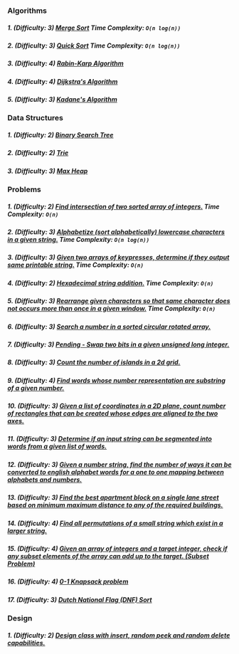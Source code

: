 ### Algorithms

##### 1. (Difficulty: 3) [Merge Sort](mergeSort/main.java) Time Complexity: `O(n log(n))`
##### 2. (Difficulty: 3) [Quick Sort](quickSort/Main.java) Time Complexity: `O(n log(n))`
##### 3. (Difficulty: 4) [Rabin-Karp Algorithm](rabinKarp/Main.java)
##### 4. (Difficulty: 4) [Dijkstra's Algorithm](dijkstra/Main.java)
##### 5. (Difficulty: 3) [Kadane's Algorithm](kadane/Main.java)

### Data Structures

##### 1. (Difficulty: 2) [Binary Search Tree](binarySearchTree/main.java)
##### 2. (Difficulty: 2) [Trie](trie/Main.java)
##### 3. (Difficulty: 3) [Max Heap](maxHeap/Main.java)

### Problems

##### 1. (Difficulty: 2) [Find intersection of two sorted array of integers.](sortedArrayIntersection/Main.java) Time Complexity: `O(n)`
##### 2. (Difficulty: 3) [Alphabetize (sort alphabetically) lowercase characters in a given string.](alphabetizeLowercaseChars/Main.java) Time Complexity: `O(n log(n))`
##### 3. (Difficulty: 3) [Given two arrays of keypresses, determine if they output same printable string.](compareKeypressArrays/Main.java) Time Complexity: `O(n)`
##### 4. (Difficulty: 2) [Hexadecimal string addition.](hexadecimalAddition/Main.java) Time Complexity: `O(n)`
##### 5. (Difficulty: 3) [Rearrange given characters so that same character does not occurs more than once in a given window.](separateSameCharactersByWindow/main.java) Time Complexity: `O(n)`
##### 6. (Difficulty: 3) [Search a number in a sorted circular rotated array.](sortedRotatedArraySearch/main.java)
##### 7. (Difficulty: 3) [Pending - Swap two bits in a given unsigned long integer.](swapBitsInUnsignedLong/main.java)
##### 8. (Difficulty: 3) [Count the number of islands in a 2d grid.](numberOfIslands/main.java)
##### 9. (Difficulty: 4) [Find words whose number representation are substring of a given number.](findWordsInNumber/Main.java)
##### 10. (Difficulty: 3) [Given a list of coordinates in a 2D plane, count number of rectangles that can be created whose edges are aligned to the two axes.](countallrectanglesalignedtoaxes/Main.java)
##### 11. (Difficulty: 3) [Determine if an input string can be segmented into words from a given list of words.](segmentStringIntoDictionaryWords/Main.java)
##### 12. (Difficulty: 3) [Given a number string, find the number of ways it can be converted to english alphabet words for a one to one mapping between alphabets and numbers.](numberstringtowords/Main.java)
##### 13. (Difficulty: 3) [Find the best apartment block on a single lane street based on minimum maximum distance to any of the required buildings.](findBestApartment/Main.java)
##### 14. (Difficulty: 4) [Find all permutations of a small string which exist in a larger string.](findNumberOfSmallStringPermutationsInLargeString/Main.java)
##### 15. (Difficulty: 4) [Given an array of integers and a target integer, check if any subset elements of the array can add up to the target. (Subset Problem)](subsetWithGivenSumInArray/Main.java)
##### 16. (Difficulty: 4) [0-1 Knapsack problem](zeroOneKnapsackProblem/Main.java)
##### 17. (Difficulty: 3) [Dutch National Flag (DNF) Sort](dutchNationalFlagSort/Main.java)

### Design

##### 1. (Difficulty: 2) [Design class with insert, random peek and random delete capabilities.](classWithInsertRandomPeekAndDeleteCapabilities/main.java)
